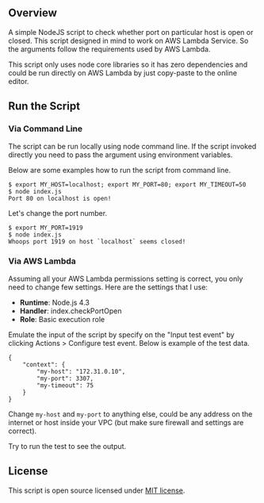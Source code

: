 ## Overview

A simple NodeJS script to check whether port on particular host is open
or closed. This script designed in mind to work on AWS Lambda Service.
So the arguments follow the requirements used by AWS Lambda.

This script only uses node core libraries so it has zero dependencies
and could be run directly on AWS Lambda by just copy-paste to the
online editor.

## Run the Script

### Via Command Line

The script can be run locally using node command line. If the script
invoked directly you need to pass the argument using environment
variables.

Below are some examples how to run the script from command line.

```
$ export MY_HOST=localhost; export MY_PORT=80; export MY_TIMEOUT=50
$ node index.js
Port 80 on localhost is open!
```

Let's change the port number.

```
$ export MY_PORT=1919
$ node index.js
Whoops port 1919 on host `localhost` seems closed!
```

### Via AWS Lambda

Assuming all your AWS Lambda permissions setting is correct, you only need to
change few settings. Here are the settings that I use:

* **Runtime**: Node.js 4.3
* **Handler**: index.checkPortOpen
* **Role**: Basic execution role

Emulate the input of the script by specify on the "Input test event" by clicking
Actions > Configure test event. Below is example of the test data.

```
{
    "context": {
        "my-host": "172.31.0.10",
        "my-port": 3307,
        "my-timeout": 75
    }
}
```

Change `my-host` and `my-port` to anything else, could be any address on the internet
or host inside your VPC (but make sure firewall and settings are correct).

Try to run the test to see the output.

## License

This script is open source licensed under [MIT license](http://opensource.org/licenses/MIT).